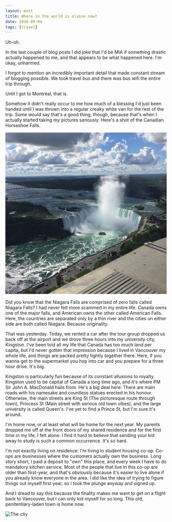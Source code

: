 ```yaml
---
layout: post
title: Where in the world is elaine now?
date: 2016-09-04
tags: [travel]
---
```

Uh-oh.

In the last couple of blog posts I did joke that I'd be MIA if something drastic actually happened to me, and that appears to be what happened here. I'm okay, unharmed.

I forgot to mention an incredibly important detail that made constant stream of blogging possible. We took travel bus and there was bus wifi the entire trip through.

Until I got to Montréal, that is.

Somehow it didn't really occur to me how much of a blessing I'd just been handed until I was thrown into a regular creaky white van for the rest of the trip. Some would say that's a good thing, though, because that's when I actually started taking my pictures seriously. Here's a shot of the Canadian Horseshoe Falls.

![Canadian Horseshoe Falls](images/canfalls.jpg "iPhone quality, folks")

Did you know that the Niagara Falls are comprised of zero falls called Niagara Falls? I had never felt more scammed in my entire life. Canada owns one of the major falls, and American owns the other called American Falls. Here, the countries are separated only by a thin river and the cities on either side are both called Niagara. Because originality.

That was yesterday. Today, we rented a car after the tour group dropped us back off at the airport and we drove three hours into my university city, Kingston. I've been told all my life that Canada has too much land per capita, but I'd never gotten that impression because I lived in Vancouver my whole life, and things are packed pretty tightly together there. Here, if you wanna get to the supermarket you hop into car and you prepare for a three hour drive. It's big.

Kingston is particularly fun because of its constant allusions to royalty. Kingston used to be capital of Canada a long time ago, and it's where PM Sir John A. MacDonald hails from. He's a big deal here: There are main roads with his namesake and countless statues erected in his honour. Otherwise, the main streets are King St (The picturesque route through town), Princess St (Main street with serious old town vibes), and the large university is called Queen's. I've yet to find a Prince St, but I'm sure it's around.

I'm home now, or at least what will be home for the next year. My parents dropped me off at the front doors of my shared residence and for the first time in my life, I felt alone. I find it hard to believe that sending your kid away to study is such a common occurrence. It's so hard.

I'm not exactly living on residence: I'm living in student housing co-op. Co-ops are businesses where the customers actually own the business. Long story short, I paid a deposit to "own" this place, and every week I have to do mandatory kitchen service. Most of the people that live in this co-op are older than first-year, and that's obviously because it's easier to live alone if you already know everyone in the area. I did like the idea of trying to figure things out myself first year, so I took the plunge anyway and signed up.

And I dread to say this because the finality makes me want to get on a flight back to Vancouver, but I can only kid myself for so long. This old, penitentiary-laden town is home now. 

![The city](http://www.ctvnews.ca/polopoly_fs/1.1499014.1381920074!/httpImage/image.jpg_gen/derivatives/landscape_620/image.jpg)

